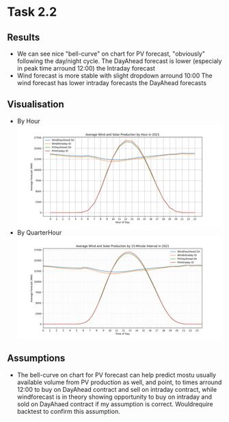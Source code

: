 # Task 2.2
## Results
- We can see nice "bell-curve" on chart for PV forecast, "obviously" following the day/night cycle. The DayAhead forecast is lower (especialy in peak time arround 12:00) the Intraday forecast
- Wind forecast is more stable with slight dropdown arround 10:00 The wind forecast has lower intraday forecasts the DayAhead forecasts
## Visualisation
- By Hour
  ![Hourly](https://github.com/EnemyDev/flexpower_assignment/blob/main/docs/average_productions/forecast_averages.png?raw=true)
- By QuarterHour
  ![Quarter-Hourly](https://github.com/EnemyDev/flexpower_assignment/blob/main/docs/average_productions/forecast_averages_15min.png?raw=true)
## Assumptions
- The bell-curve on chart for PV forecast can help predict mostu usually available volume from PV production as well, and point, to times arround 12:00 to buy on DayAhead contract and sell on intraday contract, while windforecast is in theory showing opportunity to buy on intraday and sold on DayAhaed contract if my assumption is correct. Wouldrequire backtest to confirm this assumption. 
